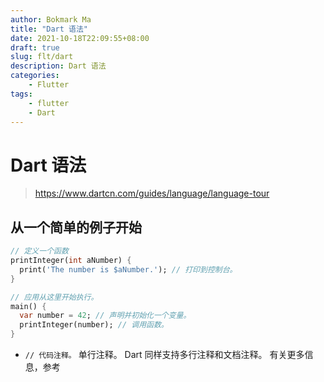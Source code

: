```yaml
---
author: Bokmark Ma
title: "Dart 语法"
date: 2021-10-18T22:09:55+08:00
draft: true
slug: flt/dart
description: Dart 语法
categories:
    - Flutter
tags:
    - flutter
    - Dart
---
```



# Dart 语法
> https://www.dartcn.com/guides/language/language-tour

## 从一个简单的例子开始

```dart
// 定义一个函数
printInteger(int aNumber) {
  print('The number is $aNumber.'); // 打印到控制台。
}

// 应用从这里开始执行。
main() {
  var number = 42; // 声明并初始化一个变量。
  printInteger(number); // 调用函数。
}

```

- `// 代码注释。`
单行注释。 Dart 同样支持多行注释和文档注释。 有关更多信息，参考